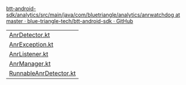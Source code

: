 
[btt-android-sdk/analytics/src/main/java/com/bluetriangle/analytics/anrwatchdog at master · blue-triangle-tech/btt-android-sdk · GitHub](https://github.com/blue-triangle-tech/btt-android-sdk/tree/master/analytics/src/main/java/com/bluetriangle/analytics/anrwatchdog)

|  |
| ---- |
| [AnrDetector.kt](https://github.com/blue-triangle-tech/btt-android-sdk/blob/master/analytics/src/main/java/com/bluetriangle/analytics/anrwatchdog/AnrDetector.kt "AnrDetector.kt") |
| [AnrException.kt](https://github.com/blue-triangle-tech/btt-android-sdk/blob/master/analytics/src/main/java/com/bluetriangle/analytics/anrwatchdog/AnrException.kt "AnrException.kt") |
| [AnrListener.kt](https://github.com/blue-triangle-tech/btt-android-sdk/blob/master/analytics/src/main/java/com/bluetriangle/analytics/anrwatchdog/AnrListener.kt "AnrListener.kt") |
| [AnrManager.kt](https://github.com/blue-triangle-tech/btt-android-sdk/blob/master/analytics/src/main/java/com/bluetriangle/analytics/anrwatchdog/AnrManager.kt "AnrManager.kt") |
| [RunnableAnrDetector.kt](https://github.com/blue-triangle-tech/btt-android-sdk/blob/master/analytics/src/main/java/com/bluetriangle/analytics/anrwatchdog/RunnableAnrDetector.kt "RunnableAnrDetector.kt") |
